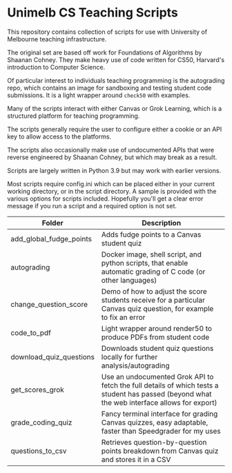 # Unimelb CS Teaching Scripts
This repository contains collection of scripts for use with University of Melbourne teaching infrastructure.

The original set are based off work for Foundations of Algorithms by Shaanan Cohney. They make heavy use of code written for CS50, Harvard's introduction to Computer Science.

Of particular interest to individuals teaching programming is the autograding repo, which contains an image for sandboxing and testing student code submissions. It is a light wrapper around `check50` with examples.

Many of the scripts interact with either Canvas or Grok Learning, which is a structured platform for teaching programming.

The scripts generally require the user to configure either a cookie or an API key to allow access to the platforms.

The scripts also occasionally make use of undocumented APIs that were reverse engineered by Shaanan Cohney, but which may break as a result.

Scripts are largely written in Python 3.9 but may work with earlier versions.

Most scripts require config.ini which can be placed either in your current working directory, or in the script directory. A sample is provided with the various options for scripts included. Hopefully you'll get a clear error message if you run a script and a required option is not set.


| Folder      | Description |
| ----------- | ----------- |
| add_global_fudge_points      | Adds fudge points to a Canvas student quiz       |
| autograding      | Docker image, shell script, and python scripts, that enable automatic grading of C code (or other languages)       |
| change_question_score      | Demo of how to adjust the score students receive for a particular Canvas quiz question, for example to fix an error       |
| code_to_pdf      | Light wrapper around render50 to produce PDFs from student code       |
| download_quiz_questions      | Downloads student quiz questions locally for further analysis/autograding       |
| get_scores_grok      | Use an undocumented Grok API to fetch the full details of which tests a student has passed (beyond what the web interface allows for export)       |
| grade_coding_quiz      | Fancy terminal interface for grading Canvas quizzes, easy adaptable, faster than Speedgrader for my uses       |
| questions_to_csv      | Retrieves question-by-question points breakdown from Canvas quiz and stores it in a CSV       |




